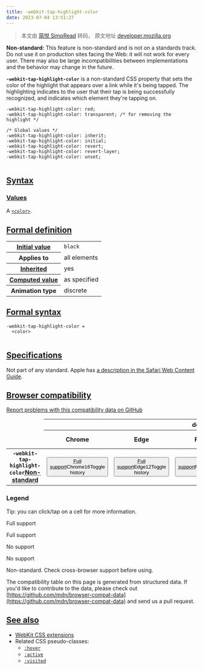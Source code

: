 ```yaml
---
title: -webkit-tap-highlight-color
date: 2023-07-04 13:51:27
---
```


> 本文由 [简悦 SimpRead](http://ksria.com/simpread/) 转码， 原文地址 [developer.mozilla.org](https://developer.mozilla.org/en-US/docs/Web/CSS/-webkit-tap-highlight-color)

**Non-standard:** This feature is non-standard and is not on a standards track. Do not use it on production sites facing the Web: it will not work for every user. There may also be large incompatibilities between implementations and the behavior may change in the future.

**`-webkit-tap-highlight-color`** is a non-standard CSS property that sets the color of the highlight that appears over a link while it's being tapped. The highlighting indicates to the user that their tap is being successfully recognized, and indicates which element they're tapping on.

```
-webkit-tap-highlight-color: red;
-webkit-tap-highlight-color: transparent; /* for removing the highlight */

/* Global values */
-webkit-tap-highlight-color: inherit;
-webkit-tap-highlight-color: initial;
-webkit-tap-highlight-color: revert;
-webkit-tap-highlight-color: revert-layer;
-webkit-tap-highlight-color: unset;


```

[Syntax](#syntax)
-----------------

### [Values](#values)

A [`<color>`](/en-US/docs/Web/CSS/color_value).

[Formal definition](#formal_definition)
---------------------------------------

<table><tbody><tr><th scope="row"><a href="/en-US/docs/Web/CSS/initial_value">Initial value</a></th><td><code>black</code></td></tr><tr><th scope="row">Applies to</th><td>all elements</td></tr><tr><th scope="row"><a href="/en-US/docs/Web/CSS/Inheritance">Inherited</a></th><td>yes</td></tr><tr><th scope="row"><a href="/en-US/docs/Web/CSS/computed_value">Computed value</a></th><td>as specified</td></tr><tr><th scope="row">Animation type</th><td>discrete</td></tr></tbody></table>

[Formal syntax](#formal_syntax)
-------------------------------

```
-webkit-tap-highlight-color =
  <color>


```

[Specifications](#specifications)
---------------------------------

Not part of any standard. Apple has [a description in the Safari Web Content Guide](https://developer.apple.com/library/archive/documentation/AppleApplications/Reference/SafariWebContent/AdjustingtheTextSize/AdjustingtheTextSize.html#//apple_ref/doc/uid/TP40006510-SW5).

[Browser compatibility](#browser_compatibility)
-----------------------------------------------

[Report problems with this compatibility data on GitHub](https://github.com/mdn/browser-compat-data/issues/new?mdn-url=https%3A%2F%2Fdeveloper.mozilla.org%2Fen-US%2Fdocs%2FWeb%2FCSS%2F-webkit-tap-highlight-color&metadata=%3C%21--+Do+not+make+changes+below+this+line+--%3E%0A%3Cdetails%3E%0A%3Csummary%3EMDN+page+report+details%3C%2Fsummary%3E%0A%0A*+Query%3A+%60css.properties.-webkit-tap-highlight-color%60%0A*+Report+started%3A+2023-07-04T08%3A47%3A13.202Z%0A%0A%3C%2Fdetails%3E&title=css.properties.-webkit-tap-highlight-color+-+%3CSUMMARIZE+THE+PROBLEM%3E&template=data-problem.yml "Report an issue with this compatibility data")<table><thead><tr><td></td><th colspan="5" title="desktop">desktop</th><th colspan="6" title="mobile">mobile</th></tr><tr><td></td><th>Chrome</th><th>Edge</th><th>Firefox</th><th>Opera</th><th>Safari</th><th>Chrome Android</th><th>Firefox for Android</th><th>Opera Android</th><th>Safari on iOS</th><th>Samsung Internet</th><th>WebView Android</th></tr></thead><tbody><tr><th scope="row"><code>-webkit-tap-highlight-color</code><abbr title="Non-standard. Expect poor cross-browser support.">Non-standard</abbr></th><td aria-expanded="false"><button type="button" title="Toggle history"><abbr class="
              bc-level-yes
              icon
              icon-yes" title="Full support">Full support</abbr>Chrome16Toggle history</button></td><td aria-expanded="false"><button type="button" title="Toggle history"><abbr class="
              bc-level-yes
              icon
              icon-yes" title="Full support">Full support</abbr>Edge12Toggle history</button></td><td aria-expanded="false"><button type="button" title="Toggle history"><abbr class="
              bc-level-no
              icon
              icon-no" title="No support">No support</abbr>FirefoxNoToggle history</button></td><td aria-expanded="false"><button type="button" title="Toggle history"><abbr class="
              bc-level-yes
              icon
              icon-yes" title="Full support">Full support</abbr>Opera15Toggle history</button></td><td aria-expanded="false"><button type="button" title="Toggle history"><abbr class="
              bc-level-no
              icon
              icon-no" title="No support">No support</abbr>SafariNoToggle history</button></td><td aria-expanded="false"><button type="button" title="Toggle history"><abbr class="
              bc-level-yes
              icon
              icon-yes" title="Full support">Full support</abbr>Chrome Android18Toggle history</button></td><td aria-expanded="false"><button type="button" title="Toggle history"><abbr class="
              bc-level-no
              icon
              icon-no" title="No support">No support</abbr>Firefox for AndroidNoToggle history</button></td><td aria-expanded="false"><button type="button" title="Toggle history"><abbr class="
              bc-level-yes
              icon
              icon-yes" title="Full support">Full support</abbr>Opera Android14Toggle history</button></td><td aria-expanded="false"><button type="button" title="Toggle history"><abbr class="
              bc-level-yes
              icon
              icon-yes" title="Full support">Full support</abbr>Safari on iOS4Toggle history</button></td><td aria-expanded="false"><button type="button" title="Toggle history"><abbr class="
              bc-level-yes
              icon
              icon-yes" title="Full support">Full support</abbr>Samsung Internet1.0Toggle history</button></td><td aria-expanded="false"><button type="button" title="Toggle history"><abbr class="
              bc-level-yes
              icon
              icon-yes" title="Full support">Full support</abbr>WebView Android37Toggle history</button></td></tr></tbody></table>

### Legend

Tip: you can click/tap on a cell for more information.

Full support

Full support

No support

No support

Non-standard. Check cross-browser support before using.

The compatibility table on this page is generated from structured data. If you'd like to contribute to the data, please check out [https://github.com/mdn/browser-compat-data](https://github.com/mdn/browser-compat-data) and send us a pull request.

[See also](#see_also)
---------------------

*   [WebKit CSS extensions](/en-US/docs/Web/CSS/WebKit_Extensions)
*   Related CSS pseudo-classes:
    *   [`:hover`](/en-US/docs/Web/CSS/:hover)
    *   [`:active`](/en-US/docs/Web/CSS/:active)
    *   [`:visited`](/en-US/docs/Web/CSS/:visited)
